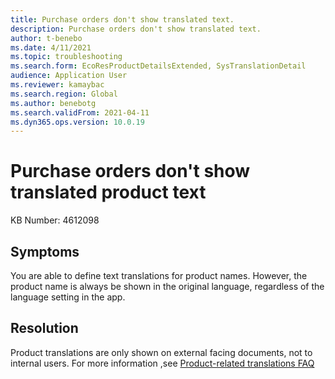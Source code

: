 ```yaml
---
title: Purchase orders don't show translated text.
description: Purchase orders don't show translated text.
author: t-benebo
ms.date: 4/11/2021
ms.topic: troubleshooting
ms.search.form: EcoResProductDetailsExtended, SysTranslationDetail
audience: Application User
ms.reviewer: kamaybac
ms.search.region: Global
ms.author: benebotg
ms.search.validFrom: 2021-04-11
ms.dyn365.ops.version: 10.0.19
---
```


# Purchase orders don't show translated product text

KB Number: 4612098

## Symptoms

You are able to define text translations for product names. However, the product name is always be shown in the original language, regardless of the language setting in the app.

## Resolution

Product translations are only shown on external facing documents, not to internal users. For more information ,see [Product-related translations FAQ](../../pim/translations-product-related-information.md#where-can-i-view-the-translated-information)
